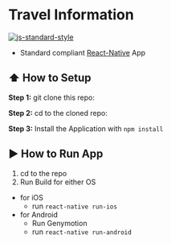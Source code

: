 #  Travel Information
[![js-standard-style](https://img.shields.io/badge/code%20style-standard-brightgreen.svg?style=flat)](http://standardjs.com/)

* Standard compliant [React-Native](https://facebook.github.io/react-native/docs/getting-started.html) App 

## :arrow_up: How to Setup

**Step 1:** git clone this repo:

**Step 2:** cd to the cloned repo:

**Step 3:** Install the Application with `npm install`


## :arrow_forward: How to Run App

1. cd to the repo
2. Run Build for either OS
  * for iOS
    * run `react-native run-ios`
  * for Android
    * Run Genymotion
    * run `react-native run-android`
